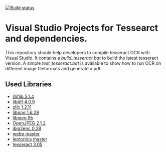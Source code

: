[![Build status](https://ci.appveyor.com/api/projects/status/nli486fa8syrwb0g?svg=true)](https://ci.appveyor.com/project/peirick/vs2015-tesseract)

# Visual Studio Projects for Tessearct and dependencies.
This repository should help developers to compile tesseract OCR with Visual Studio.
It contains a *build_tesseract.bat* to build the latest tesseract version.
A simple *test_tesseract.bat* is available to show how to run OCR on different image fileformats and generate a pdf.

## Used Libraries
* [Giflib 5.1.4](http://giflib.sourceforge.net/)
* [libtiff 4.0.9](http://simplesystems.org/libtiff/)
* [zlib 1.2.11](http://www.zlib.net/)
* [libpng 1.6.29]( http://www.libpng.org/pub/png/libpng.html)
* [libjpeg 9b](http://ijg.org/)
* [OpenJPEG 2.1.2](http://www.openjpeg.org/)
* [jbig2enc 0.28](https://github.com/agl/jbig2enc)
* [webp master](https://chromium.googlesource.com/webm/libwebp)
* [leptonica master](https://github.com/DanBloomberg/leptonica)
* [tesseract 3.05](https://github.com/tesseract-ocr/tesseract)